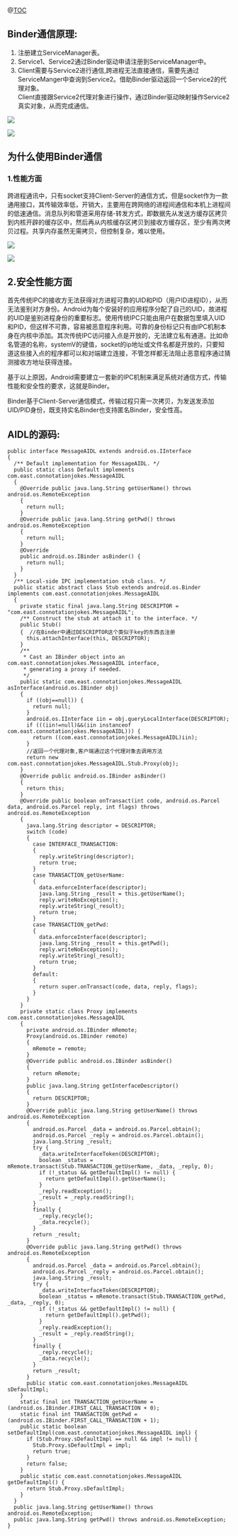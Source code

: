 @[TOC](IPC-Binder的原理和源码阅读)

## Binder通信原理:

1. 注册建立ServiceManager表。
2. Service1、Service2通过Binder驱动申请注册到ServiceManager中。
3. Client需要与Service2进行通信,跨进程无法直接通信，需要先通过ServiceManger中查询到Service2。借助Binder驱动返回一个Service2的代理对象。  
Client直接跟Service2代理对象进行操作，通过Binder驱动映射操作Service2真实对象，从而完成通信。

![](Binder跨进程通信.png)

![](Binder模型.jpg)

## 为什么使用Binder通信

### 1.性能方面

跨进程通讯中，只有socket支持Client-Server的通信方式，但是socket作为一款通用接口，其传输效率低，开销大，主要用在跨网络的进程间通信和本机上进程间的低速通信。消息队列和管道采用存储-转发方式，即数据先从发送方缓存区拷贝到内核开辟的缓存区中，然后再从内核缓存区拷贝到接收方缓存区，至少有两次拷贝过程。共享内存虽然无需拷贝，但控制复杂，难以使用。

![](Binder数据只拷贝一次.jpg)

![](跨进程通信数据拷贝的次数.png)

## 2.安全性能方面

首先传统IPC的接收方无法获得对方进程可靠的UID和PID（用户ID进程ID），从而无法鉴别对方身份。Android为每个安装好的应用程序分配了自己的UID，故进程的UID是鉴别进程身份的重要标志。使用传统IPC只能由用户在数据包里填入UID和PID，但这样不可靠，容易被恶意程序利用。可靠的身份标记只有由IPC机制本身在内核中添加。其次传统IPC访问接入点是开放的，无法建立私有通道。比如命名管道的名称，systemV的键值，socket的ip地址或文件名都是开放的，只要知道这些接入点的程序都可以和对端建立连接，不管怎样都无法阻止恶意程序通过猜测接收方地址获得连接。

基于以上原因，Android需要建立一套新的IPC机制来满足系统对通信方式，传输性能和安全性的要求，这就是Binder。

Binder基于Client-Server通信模式，传输过程只需一次拷贝，为发送发添加UID/PID身份，既支持实名Binder也支持匿名Binder，安全性高。


## AIDL的源码:

```
public interface MessageAIDL extends android.os.IInterface
{
  /** Default implementation for MessageAIDL. */
  public static class Default implements com.east.connotationjokes.MessageAIDL
  {
    @Override public java.lang.String getUserName() throws android.os.RemoteException
    {
      return null;
    }
    @Override public java.lang.String getPwd() throws android.os.RemoteException
    {
      return null;
    }
    @Override
    public android.os.IBinder asBinder() {
      return null;
    }
  }
  /** Local-side IPC implementation stub class. */
  public static abstract class Stub extends android.os.Binder implements com.east.connotationjokes.MessageAIDL
  {
    private static final java.lang.String DESCRIPTOR = "com.east.connotationjokes.MessageAIDL";
    /** Construct the stub at attach it to the interface. */
    public Stub()
    {  //在Binder中通过DESCRIPTOR这个类似于key的东西去注册
      this.attachInterface(this, DESCRIPTOR);
    }
    /**
     * Cast an IBinder object into an com.east.connotationjokes.MessageAIDL interface,
     * generating a proxy if needed.
     */
    public static com.east.connotationjokes.MessageAIDL asInterface(android.os.IBinder obj)
    {
      if ((obj==null)) {
        return null;
      }
      android.os.IInterface iin = obj.queryLocalInterface(DESCRIPTOR);
      if (((iin!=null)&&(iin instanceof com.east.connotationjokes.MessageAIDL))) {
        return ((com.east.connotationjokes.MessageAIDL)iin);
      }
      //返回一个代理对象,客户端通过这个代理对象去调用方法
      return new com.east.connotationjokes.MessageAIDL.Stub.Proxy(obj);
    }
    @Override public android.os.IBinder asBinder()
    {
      return this;
    }
    @Override public boolean onTransact(int code, android.os.Parcel data, android.os.Parcel reply, int flags) throws android.os.RemoteException
    {
      java.lang.String descriptor = DESCRIPTOR;
      switch (code)
      {
        case INTERFACE_TRANSACTION:
        {
          reply.writeString(descriptor);
          return true;
        }
        case TRANSACTION_getUserName:
        {
          data.enforceInterface(descriptor);
          java.lang.String _result = this.getUserName();
          reply.writeNoException();
          reply.writeString(_result);
          return true;
        }
        case TRANSACTION_getPwd:
        {
          data.enforceInterface(descriptor);
          java.lang.String _result = this.getPwd();
          reply.writeNoException();
          reply.writeString(_result);
          return true;
        }
        default:
        {
          return super.onTransact(code, data, reply, flags);
        }
      }
    }
    private static class Proxy implements com.east.connotationjokes.MessageAIDL
    {
      private android.os.IBinder mRemote;
      Proxy(android.os.IBinder remote)
      {
        mRemote = remote;
      }
      @Override public android.os.IBinder asBinder()
      {
        return mRemote;
      }
      public java.lang.String getInterfaceDescriptor()
      {
        return DESCRIPTOR;
      }
      @Override public java.lang.String getUserName() throws android.os.RemoteException
      {
        android.os.Parcel _data = android.os.Parcel.obtain();
        android.os.Parcel _reply = android.os.Parcel.obtain();
        java.lang.String _result;
        try {
          _data.writeInterfaceToken(DESCRIPTOR);
          boolean _status = mRemote.transact(Stub.TRANSACTION_getUserName, _data, _reply, 0);
          if (!_status && getDefaultImpl() != null) {
            return getDefaultImpl().getUserName();
          }
          _reply.readException();
          _result = _reply.readString();
        }
        finally {
          _reply.recycle();
          _data.recycle();
        }
        return _result;
      }
      @Override public java.lang.String getPwd() throws android.os.RemoteException
      {
        android.os.Parcel _data = android.os.Parcel.obtain();
        android.os.Parcel _reply = android.os.Parcel.obtain();
        java.lang.String _result;
        try {
          _data.writeInterfaceToken(DESCRIPTOR);
          boolean _status = mRemote.transact(Stub.TRANSACTION_getPwd, _data, _reply, 0);
          if (!_status && getDefaultImpl() != null) {
            return getDefaultImpl().getPwd();
          }
          _reply.readException();
          _result = _reply.readString();
        }
        finally {
          _reply.recycle();
          _data.recycle();
        }
        return _result;
      }
      public static com.east.connotationjokes.MessageAIDL sDefaultImpl;
    }
    static final int TRANSACTION_getUserName = (android.os.IBinder.FIRST_CALL_TRANSACTION + 0);
    static final int TRANSACTION_getPwd = (android.os.IBinder.FIRST_CALL_TRANSACTION + 1);
    public static boolean setDefaultImpl(com.east.connotationjokes.MessageAIDL impl) {
      if (Stub.Proxy.sDefaultImpl == null && impl != null) {
        Stub.Proxy.sDefaultImpl = impl;
        return true;
      }
      return false;
    }
    public static com.east.connotationjokes.MessageAIDL getDefaultImpl() {
      return Stub.Proxy.sDefaultImpl;
    }
  }
  public java.lang.String getUserName() throws android.os.RemoteException;
  public java.lang.String getPwd() throws android.os.RemoteException;
}
```








 


      
     
 

